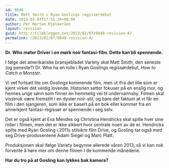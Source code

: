```yaml
---
id: 9846
title: Matt Smith i Ryan Goslings regissørdebut
date: 2013-02-07T17:55:39+00:00
author: Per Morten Mjølkeråen
layout: revision
guid: http://filmbloggen.net/2013/02/07/9840-revision-4/
permalink: /2013/02/07/9840-revision-4/
---
```

**Dr. Who møter Driver i en mørk noir fantasi-film. Dette kan bli spennende.**

I følge det amerikanske bransjebladet Variety skal Matt Smith, den seneste (og peneste?) Dr. Who ha en rolle i Ryan Goslings regissørdebut, _How to Catch a Monster_. 

Vi vet fortsatt lite om Goslings kommende film, men ut ifra det lille som er kjent virker det veldig lovende. Historien setter fokuser på en enslig mor, og hennes unge sønn som finner en hemmelig vei til undervannsby. Filmen skal visstnok være fremstilt i en dyster noir-stil, og bare det faktum at vi får en film i den sjangeren, som ikke er basert på en bok eller kommer fra en annerkjent fantasi-regissør er spennende i seg selv. 

Det er også kjent at Eva Mendes og Christina Hendricks skal spille hver sine roller i filmen, men det er ikke sikkert hvor sentrale noen av de er. Hendricks spilte med Ryan Gosling i 2011s stilsikre film Drive, og Gosling tar også med seg Drive-produsentene Adam Siegel og Marc Platt. 

Produksjonen skal ifølge Variety begynne allerede våren 2013, så vi kan nok forvente å høre mer om denne filmen i de kommende månedene. 

**Har du tro på at Gosling kan lykkes bak kamera?**